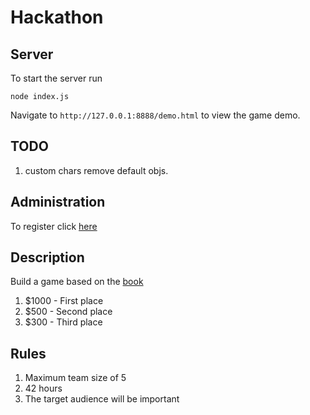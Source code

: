 # Hackathon
## Server
To start the server run
```
node index.js
```
Navigate to `http://127.0.0.1:8888/demo.html` to view the game demo.

## TODO
1. custom chars remove default objs.

## Administration
To register click [here](http://goo.gl/forms/VGoa53uRuf)

## Description
Build a game based on the [book](http://tinyurl.com/PitResource)

1. $1000 - First place
2. $500 - Second place
3. $300 - Third place

## Rules
1. Maximum team size of 5
2. 42 hours
3. The target audience will be important
